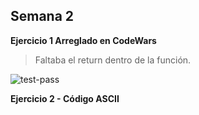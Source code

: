 ## Semana 2

**Ejercicio 1 Arreglado en CodeWars**

>  Faltaba el return dentro de la función.

![test-pass](https://user-images.githubusercontent.com/65505705/181355810-2fafd78a-dbb8-4bc2-a701-fbc7799dc914.png)

**Ejercicio 2 - Código ASCII**
